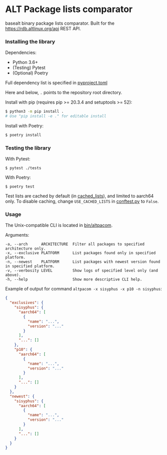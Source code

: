 # ALT Package lists comparator

basealt binary package lists comparator.
Built for the https://rdb.altlinux.org/api REST API.

### Installing the library

Dependencies:

- Python 3.6+
- (Testing) Pytest
- (Optional) Poetry

Full dependency list is specified in [pyproject.toml](/pyproject.toml)

Here and below, `.` points to the repository root directory.

Install with pip (requires pip >= 20.3.4 and setuptools >= 52):

```bash
$ python3 -m pip install .
# Use "pip install -e ." for editable install
````

Install with Poetry:

```bash
$ poetry install
```

### Testing the library

With Pytest:

```shell
$ pytest ./tests
```

With Poetry:

```shell
$ poetry test
```

Test lists are cached by default (in [cached_lists](/tests/cached_lists)),
and limited to aarch64 only. To disable caching, change `USE_CACHED_LISTS`
in [conftest.py](/tests/conftest.py) to `False`.

### Usage

The Unix-compatible CLI is located in [bin/altpacom](/bin/altpacom).

Arguments:

```
-a, --arch      ARCHITECTURE  Filter all packages to specified architecture only.
-x, --exclusive PLATFORM      List packages found only in specified platform.
-n, --newest    PLATFORM      List packages with newest version found in specified platform.
-v, --verbosity LEVEL         Show logs of specified level only (and above).
-h, --help                    Show more descriptive CLI help.
```

Example of output for command
`altpacom -x sisyphus -x p10 -n sisyphus`:

```json
{
  "exclusives": {
    "sisyphus": {
      "aarch64": [
        {
          "name": "...",
          "version": "..."
        }
      ],
      "...": []
    },
    "p10": {
      "aarch64": [
        {
          "name": "...",
          "version": "..."
        }
      ],
      "...": []
    }
  },
  "newest": {
    "sisyphus": {
      "aarch64": [
        {
          "name": "...",
          "version": "..."
        }
      ],
      "...": []
    }
  }
}
```
